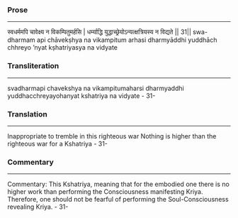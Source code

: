 ### Prose 
 --- 
स्वधर्ममपि चावेक्ष्य न विकम्पितुमर्हसि |
धर्म्याद्धि युद्धाच्छ्रेयोऽन्यत्क्षत्रियस्य न विद्यते || 31||
swa-dharmam api chāvekṣhya na vikampitum arhasi
dharmyāddhi yuddhāch chhreyo ’nyat kṣhatriyasya na vidyate

### Transliteration 
 --- 
svadharmapi chavekshya na vikampitumaharsi dharmyaddhi yuddhacchreyayohanyat kshatriya na vidyate - 31-

### Translation 
 --- 
Inappropriate to tremble in this righteous war Nothing is higher than the righteous war for a Kshatriya - 31-

### Commentary 
 --- 
Commentary: This Kshatriya, meaning that for the embodied one there is no higher work than performing the Consciousness manifesting Kriya.  Therefore, one should not be fearful of performing the Soul-Consciousness revealing Kriya. - 31-